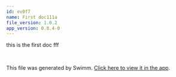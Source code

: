```yaml
---
id: ev0f7
name: First doc111a
file_version: 1.0.2
app_version: 0.8.4-0
---
```


this is the first doc fff

<br/>

This file was generated by Swimm. [Click here to view it in the app](http://localhost:5000/repos/Z2l0aHViJTNBJTNBb3QxJTNBJTNBZXJhbi1zd2ltbQ==/docs/ev0f7).
